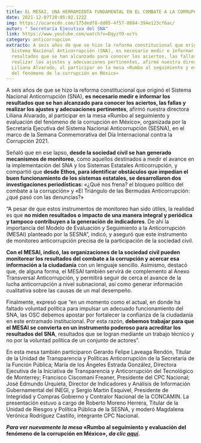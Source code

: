 ```yaml
---
title: EL MESAI, UNA HERRAMIENTA FUNDAMENTAL EN EL COMBATE A LA CORRUPCIÓN
date: 2021-12-07T20:05:02.122Z
img: https://ucarecdn.com/175dedf8-dd85-4f57-8084-394e123cf6ac/
autor: " Secretaría Ejecutiva del SNA"
link: https://www.youtube.com/watch?v=DqyzYO-ocYs
category: anticorrupcion
extracto: A seis años de que se hizo la reforma constitucional que originó el
  Sistema Nacional Anticorrupción (SNA), es necesario medir e informar los
  resultados que se han alcanzado para conocer los aciertos, las fallas y
  realizar los ajustes y adecuaciones pertinentes, afirmó nuestra directora
  Liliana Alvarado, al participar en la mesa «Rumbo al seguimiento y evaluación
  del fenómeno de la corrupción en México»
---
```

<!--StartFragment-->

A seis años de que se hizo la reforma constitucional que originó el Sistema Nacional Anticorrupción (SNA), **es necesario medir e informar los resultados que se han alcanzado para conocer los aciertos, las fallas y realizar los ajustes y adecuaciones pertinentes**, afirmó nuestra directora Liliana Alvarado, al participar en la mesa «Rumbo al seguimiento y evaluación del fenómeno de la corrupción en México», organizada por la Secretaría Ejecutiva del Sistema Nacional Anticorrupción (SESNA), en el marco de la Semana Conmemorativa del Día Internacional contra la Corrupción 2021.

Señaló que en ese lapso, **desde la sociedad civil se han generado mecanismos de monitoreo**, como aquellos destinados a medir el avance en la implementación del SNA y los Sistemas Estatales Anticorrupción, y compartió que **desde Ethos, para identificar obstáculos que impedían el buen funcionamiento de los sistemas estatales, se desarrollaron dos investigaciones periodísticas**: «¿Qué nos frena? el bloqueo político del combate a la corrupción» y «El Triángulo de las Bermudas Anticorrupción: ¿qué pasó con las denuncias?»

“A pesar de que estos instrumentos de monitoreo han sido útiles, la realidad es que **no miden resultados o impacto de una manera integral y periódica y tampoco contribuyen a la generación de indicadores**. De ahí la importancia del Modelo de Evaluación y Seguimiento a la Anticorrupción (MESAI) planteado por la SESNA”, indicó, y aseguró que este instrumento de monitoreo anticorrupción precisa de la participación de la sociedad civil.

**Con el MESAI, indicó, las organizaciones de la sociedad civil pueden monitorear los resultados del combate a la corrupción y acercar esa información a la ciudadanía** con un lenguaje sencillo. Asimismo, destacó que, de alguna forma, el MESAI también servirá de complemento al Anexo Transversal Anticorrupción, y permitirá seguir de cerca el avance de la lucha anticorrupción a nivel subnacional, así como generar información cualitativa sobre las causas de un mal desempeño.

Finalmente, expresó que “en un momento como el actual, en donde ha faltado voluntad política para impulsar un adecuado funcionamiento del SNA, las OSC debemos apostar por fortalecer la confianza de la ciudadanía en este entramado institucional. Por esta razón, **debemos trabajar para que el MESAI se convierta en un instrumento poderoso para acreditar los resultados del SNA**, resultados que se logran mediante un trabajo técnico y no por la voluntad política de un conjunto de actores”.

En esta mesa también participaron Gerardo Felipe Laveaga Rendón, Titular de la Unidad de Transparencia y Políticas Anticorrupción de la Secretaría de la Función Pública; María de los Ángeles Estrada González, Directora Ejecutiva de la Iniciativa de Transparencia y Anticorrupción del Tecnológico de Monterrey; Francisco Ciscomani Freaner, Presidente del CPC Nacional; José Edmundo Urquieta, Director de Indicadores y Análisis de Información Gubernamental del INEGI, y Sergio Martin Esquivel, Presidente de Integridad y Compras Gobierno y Contralor Nacional de la CONCAMIN. La presentación estuvo a cargo de Roberto Moreno Herrera, Titular de la Unidad de Riesgos y Política Pública de la SESNA, y moderó Magdalena Verónica Rodríguez Castillo, integrante CPC Nacional.

***Para ver nuevamente la mesa* «Rumbo al seguimiento y evaluación del fenómeno de la corrupción en México», *da clic [aquí](https://www.youtube.com/watch?v=DqyzYO-ocYs)*.**

<!--EndFragment-->